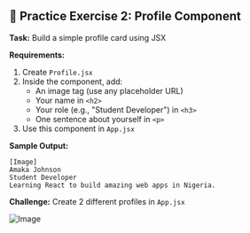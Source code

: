 ## 🎯 Practice Exercise 2: Profile Component

**Task:** Build a simple profile card using JSX

**Requirements:**
1. Create `Profile.jsx`
2. Inside the component, add:
   * An image tag (use any placeholder URL)
   * Your name in `<h2>`
   * Your role (e.g., "Student Developer") in `<h3>`
   * One sentence about yourself in `<p>`
3. Use this component in `App.jsx`

**Sample Output:**
```
[Image]
Amaka Johnson
Student Developer
Learning React to build amazing web apps in Nigeria.
```

**Challenge:** Create 2 different profiles in `App.jsx`

![Image](https://github.com/user-attachments/assets/f6d86954-1078-4789-bec0-d88ed5dc9724)
